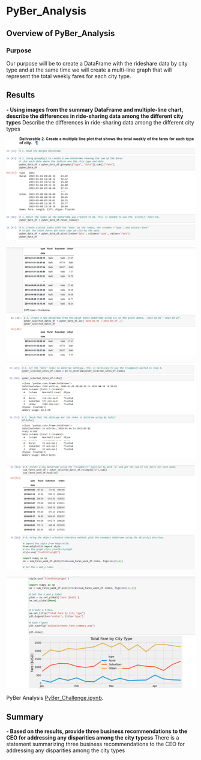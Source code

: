 # PyBer_Analysis


## Overview of PyBer_Analysis

### Purpose
Our purpose will be to create a DataFrame with the rideshare data by city type and at the same time we will create a multi-line graph that will represent the total weekly fares for each city type.


## Results


**- Using images from the summary DataFrame and multiple-line chart, describe the differences in ride-sharing data among the different city types**
 Describe the differences in ride-sharing data among the different city types

  ![Pyber 1](PyBer1.PNG)

  ![Pyber 2](PyBer2.PNG)

  ![Pyber 3](PyBer3.PNG)

  ![Pyber 4](PyBer4.PNG)
 
  ![Pyber 5](Pyber5.PNG)
 
  PyBer Analysis [PyBer_Challenge.ipynb](PyBer_Challenge.ipynb).

 

## Summary

**- Based on the results, provide three business recommendations to the CEO for addressing any disparities among the city typess**
    There is a statement summarizing three business recommendations to the CEO for addressing any disparities among the city types
 
